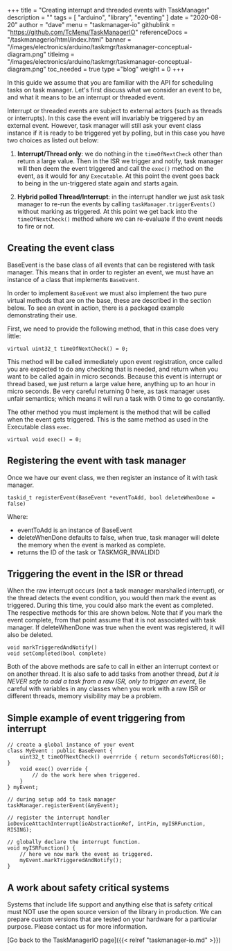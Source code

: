 +++
title = "Creating interrupt and threaded events with TaskManager"
description = ""
tags = [ "arduino", "library", "eventing" ]
date = "2020-08-20"
author =  "dave"
menu = "taskmanager-io"
githublink = "https://github.com/TcMenu/TaskManagerIO"
referenceDocs = "/taskmanagerio/html/index.html"
banner = "/images/electronics/arduino/taskmgr/taskmanager-conceptual-diagram.png"
titleimg = "/images/electronics/arduino/taskmgr/taskmanager-conceptual-diagram.png"
toc_needed = true 
type ="blog"
weight = 0
+++

In this guide we assume that you are familiar with the API for scheduling tasks on task manager. Let's first discuss what we consider an event to be, and what it means to be an interrupt or threaded event.

Interrupt or threaded events are subject to external actors (such as threads or interrupts). In this case the event will invariably be triggered by an external event. However, task manager will still ask your event class instance if it is ready to be triggered yet by polling, but in this case you have two choices as listed out below:
 
1. **Interrupt/Thread only**: we do nothing in the `timeOfNextCheck` other than return a large value. Then in the ISR we trigger and notify, task manager will then deem the event triggered and call the `exec()` method on the event, as it would for any `Executable`. At this point the event goes back to being in the un-triggered state again and starts again.

2. **Hybrid polled Thread/Interrupt**: in the interrupt handler we just ask task manager to re-run the events by calling `taskManager.triggerEvents()` without marking as triggered. At this point we get back into the `timeOfNextCheck()` method where we can re-evaluate if the event needs to fire or not.

## Creating the event class

BaseEvent is the base class of all events that can be registered with task manager. This means that in order to register an event, we must have an instance of a class that implements `BaseEvent`.

In order to implement `BaseEvent` we must also implement the two pure virtual methods that are on the base, these are described in the section below. To see an event in action, there is a packaged example demonstrating their use.

First, we need to provide the following method, that in this case does very little:

    virtual uint32_t timeOfNextCheck() = 0;

This method will be called immediately upon event registration, once called you are expected to do any checking that is needed, and return when you want to be called again in micro seconds. Because this event is interrupt or thread based, we just return a large value here, anything up to an hour in micro seconds. Be very careful returning 0 here, as task manager uses unfair semantics; which means it will run a task with 0 time to go constantly.

The other method you must implement is the method that will be called when the event gets triggered. This is the same method as used in the Executable class `exec`.

    virtual void exec() = 0;

## Registering the event with task manager

Once we have our event class, we then register an instance of it with task manager.

    taskid_t registerEvent(BaseEvent *eventToAdd, bool deleteWhenDone = false)
     
Where:

* eventToAdd is an instance of BaseEvent
* deleteWhenDone defaults to false, when true, task manager will delete the memory when the event is marked as complete.
* returns the ID of the task or TASKMGR_INVALIDID

## Triggering the event in the ISR or thread

When the raw interrupt occurs (not a task manager marshalled interrupt), or the thread detects the event condition, you would then mark the event as triggered. During this time, you could also mark the event as completed. The respective methods for this are shown below. Note that if you mark the event complete, from that point assume that it is not associated with task manager. If deleteWhenDone was true when the event was registered, it will also be deleted. 

    void markTriggeredAndNotify()
    void setCompleted(bool complete)

Both of the above methods are safe to call in either an interrupt context or on another thread. It is also safe to add tasks from another thread, *but it is NEVER safe to add a task from a raw ISR, only to trigger an event*, Be careful with variables in any classes when you work with a raw ISR or different threads, memory visibility may be a problem.

## Simple example of event triggering from interrupt

    // create a global instance of your event 
    class MyEvent : public BaseEvent {
        uint32_t timeOfNextCheck() overrride { return secondsToMicros(60); }
        void exec() override {
            // do the work here when triggered.
        }
    } myEvent;
    
    // during setup add to task manager
    taskManager.registerEvent(&myEvent);
    
    // register the interrupt handler
    ioDeviceAttachInterrupt(ioAbstractionRef, intPin, myISRFunction, RISING); 

    // globally declare the interrupt function.
    void myISRFunction() {
        // here we now mark the event as triggered.
        myEvent.markTriggeredAndNotify();
    }

## A work about safety critical systems

Systems that include life support and anything else that is safety critical must NOT use the open source version of the library in production. We can prepare custom versions that are tested on your hardware for a particular purpose. Please contact us for more information.

[Go back to the TaskManagerIO page]({{< relref "taskmanager-io.md" >}})
